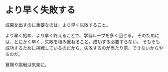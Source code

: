 # より早く失敗する

成果を出すのに重要なのは、より早く失敗すること。

より早く始め、より早く終えることで、学習ループを多く回せる。
そのためには、とにかく早く、失敗を積み重ねること。成功する必要すらない。
そもそも成功するために挑戦しているのだから、失敗するのが当たり前。できないからやるのだ。

冒険や挑戦は気楽に。
